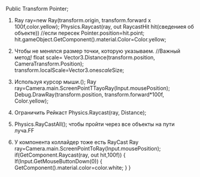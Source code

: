 Public Transform Pointer; 
1. Ray ray=new Ray(transform.origin, transform.forward x 100f,color.yellow);
    Physics.Raycast(ray, out RaycastHit hit(сведениея об объекте)) //если пересек
    Pointer.position=hit.point;
    hit.gameObject.GetComponent<Renderer>().material.Color=Color.yellow;

2. Чтобы не менялся размер точки, которую указываем. 
//Важный метод!
 float scale= Vector3.Distance(transform.position, CameraTransform.Position);
 transform.localScale=Vector3.one*scale*Size;
 
3. Используя курсор мыши.();
Ray ray=Camera.main.ScreenPointTTayoRay(Input.mousePosition);
Debug.DrawRay(transform.position, transform.forward*100f, Color.yellow);

4. Ограничить Рейкаст Physics.Raycast(ray, Distance);

5. Physics.RayCastAll(); чтобы пройти через все объекты на пути луча.FF

6.  У компонента коллайдер тоже есть RayCast
 Ray ray=Camera.main.ScreenPointToRay(Input.mousePosition);
	 if(GetComponent<Collider>.Raycast(ray, out hit,100f))
	 {
		 If(Input.GetMouseButtonDown(0))
		 {
			 GetComponent<Renderer>().material.color=color.white;
		 }
	 }